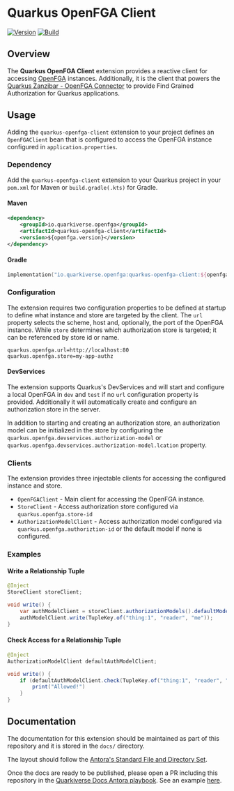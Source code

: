# Quarkus OpenFGA Client

[![Version](https://img.shields.io/maven-central/v/io.quarkiverse.openfga/quarkus-openfga-client?logo=apache-maven&style=flat-square)](https://search.maven.org/artifact/io.quarkiverse.openfga/quarkus-openfga-client)
[![Build](https://github.com/quarkiverse/quarkus-openfga-client/actions/workflows/build.yml/badge.svg)](https://github.com/quarkiverse/quarkus-openfga-client/actions/workflows/build.yml)

## Overview

The **Quarkus OpenFGA Client** extension provides a reactive client for accessing [OpenFGA](https://openfga.dev)
instances. Additionally, it is the client that powers the
[Quarkus Zanzibar - OpenFGA Connector](https://github.com/quarkiverse/quarkus-zanzibar#OpenFGA-Connector) to provide 
Find Grained Authorization for Quarkus applications.

## Usage

Adding the `quarkus-openfga-client` extension to your project defines an `OpenFGAClient` bean that is configured to
access the OpenFGA instance configured in `application.properties`.


### Dependency

Add the `quarkus-openfga-client` extension to your Quarkus project in your `pom.xml` for Maven or `build.gradle(.kts)` for Gradle.

#### Maven

```xml
<dependency>
    <groupId>io.quarkiverse.openfga</groupId>
    <artifactId>quarkus-openfga-client</artifactId>
    <version>${openfga.version}</version>
</dependency>
```

#### Gradle

```kotlin
implementation("io.quarkiverse.openfga:quarkus-openfga-client:${openfga.version}")
```

### Configuration

The extension requires two configuration properties to be defined at startup to define what instance and store are
targeted by the client. The `url` property selects the scheme, host and, optionally, the port of the OpenFGA instance.
While `store` determines which authorization store is targeted; it can be referenced by store id or name.

```properties
quarkus.openfga.url=http://localhost:80
quarkus.openfga.store=my-app-authz
```

#### DevServices

The extension supports Quarkus's DevServices and will start and configure a local OpenFGA in `dev` and `test` if no
`url` configuration property is provided. Additionally it will automatically create and configure an authorization
store in the server.

In addition to starting and creating an authorization store, an authorization model can be initialized in the store
by configuring the `quarkus.openfga.devservices.authorization-model` or
`quarkus.openfga.devservices.authorization-model.lcation` property.

### Clients

The extension provides three injectable clients for accessing the configured instance and store.

* `OpenFGAClient` - Main client for accessing the OpenFGA instance.
* `StoreClient` - Access authorization store configured via `quarkus.openfga.store-id`
* `AuthorizationModelClient` - Access authorization model configured via `quarkus.openfga.authoriztion-id` or the default model if none is configured.

### Examples

#### Write a Relationship Tuple

```java
@Inject
StoreClient storeClient;

void write() {
    var authModelClient = storeClient.authorizationModels().defaultModel();
    authModelClient.write(TupleKey.of("thing:1", "reader", "me"));
}
```

#### Check Access for a Relationship Tuple

```java
@Inject
AuthorizationModelClient defaultAuthModelClient;

void write() {
    if (defaultAuthModelClient.check(TupleKey.of("thing:1", "reader", "me"))) {
        print("Allowed!")
    }
}
```

## Documentation

The documentation for this extension should be maintained as part of this repository and it is stored in the `docs/` directory.

The layout should follow the [Antora's Standard File and Directory Set](https://docs.antora.org/antora/2.3/standard-directories/).

Once the docs are ready to be published, please open a PR including this repository in the [Quarkiverse Docs Antora playbook](https://github.com/quarkiverse/quarkiverse-docs/blob/main/antora-playbook.yml#L7). See an example [here](https://github.com/quarkiverse/quarkiverse-docs/pull/1).
